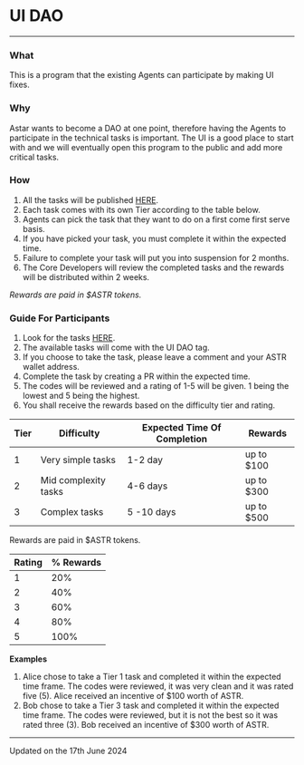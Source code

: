 # UI DAO

---
### What
This is a program that the existing Agents can participate by making UI fixes. 

### Why
Astar wants to become a DAO at one point, therefore having the Agents to participate in the technical tasks is important. The UI is a good place to start with and we will eventually open this program to the public and add more critical tasks.

### How
1. All the tasks will be published [HERE](https://github.com/AstarNetwork/astar-apps/issues).
2. Each task comes with its own Tier according to the table below.
3. Agents can pick the task that they want to do on a first come first serve basis. 
4. If you have picked your task, you must complete it within the expected time. 
5. Failure to complete your task will put you into suspension for 2 months. 
6. The Core Developers will review the completed tasks and the rewards will be distributed within 2 weeks.  

*Rewards are paid in $ASTR tokens.*
 
### Guide For Participants
1. Look for the tasks [HERE](https://github.com/AstarNetwork/astar-apps/labels/UI%20DAO).
2. The available tasks will come with the UI DAO tag.
3. If you choose to take the task, please leave a comment and your ASTR wallet address.
4. Complete the task by creating a PR within the expected time.
5. The codes will be reviewed and a rating of 1-5 will be given. 1 being the lowest and 5 being the highest.
6. You shall receive the rewards based on the difficulty tier and rating.

| Tier | Difficulty | Expected Time Of Completion | Rewards | 
| --- | --- | --- | --- |
| 1 | Very simple tasks | 1-2 day | up to $100 |  
| 2 | Mid complexity tasks | 4-6 days | up to $300 |
| 3 | Complex tasks | 5 -10 days | up to $500 |

Rewards are paid in $ASTR tokens.

| Rating | % Rewards |
| --- | --- |
| 1 | 20% |
| 2 | 40% |
| 3 | 60% |
| 4 | 80% |
| 5 | 100% |

**Examples**
1. Alice chose to take a Tier 1 task and completed it within the expected time frame. The codes were reviewed, it was very clean and it was rated five (5). Alice received an incentive of $100 worth of ASTR.
2. Bob chose to take a Tier 3 task and completed it within the expected time frame. The codes were reviewed, but it is not the best so it was rated three (3). Bob received an incentive of $300 worth of ASTR.

---
Updated on the 17th June 2024
